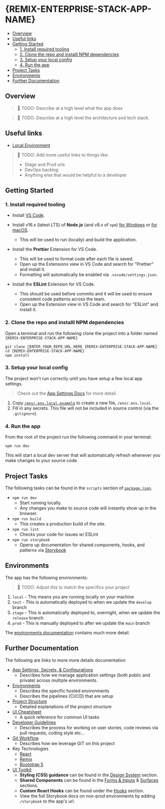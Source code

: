 # {REMIX-ENTERPRISE-STACK-APP-NAME}

- [Overview](#overview)
- [Useful links](#useful-links)
- [Getting Started](#getting-started)
  - [1. Install required tooling](#1-install-required-tooling)
  - [2. Clone the repo and installl NPM dependencies](#2-clone-the-repo-and-installl-npm-dependencies)
  - [3. Setup your local config](#3-setup-your-local-config)
  - [4. Run the app](#4-run-the-app)
- [Project Tasks](#project-tasks)
- [Environments](#environments)
- [Further Documentation](#further-documentation)

## Overview

> 📌 TODO: Describe at a high level what the app does

> 📌 TODO: Describe at a high level the architecture and tech stack.

## Useful links

- [Local Environment](http://localhost:3000)

> 📌 TODO: Add more useful links to things like:
>
> - Stage and Prod urls
> - DevOps backlog
> - Anything else that would be helpful to a developer

## Getting Started

### 1. Install required tooling

- Install [VS Code](https://code.visualstudio.com).

- Install v16.x (latest LTS) of **Node.js** (and v8.x of `npm`) [for Windows](https://nodejs.org/dist/v16.13.0/node-v16.13.0-x64.msi) or [for macOS](https://nodejs.org/dist/v16.13.0/node-v16.13.0.pkg).
  - This will be used to run (locally) and build the application.
- Install the **Prettier** Extension for VS Code.
  - This will be used to format code after each file is saved.
  - Open up the Extensions view in VS Code and search for "Prettier" and install it.
  - Formatting will automatically be enabled via `.vscode/settings.json`.
- Install the **ESLint** Extension for VS Code.
  - This should be used before commits and it will be used to ensure consistent code patterns across the team.
  - Open up the Extension view in VS Code and search for "ESLint" and install it.

### 2. Clone the repo and installl NPM dependencies

Open a terminal and run the following clone the project into a folder named `{REMIX-ENTERPRISE-STACK-APP-NAME}`

```
git clone 📌ENTER_YOUR_REPO_URL_HERE {REMIX-ENTERPRISE-STACK-APP-NAME}
cd {REMIX-ENTERPRISE-STACK-APP-NAME}
npm install
```

### 3. Setup your local config

The project won't run correctly until you have setup a few local app settings.

> Check out the [App Settings Docs](docs/app-settings.md) for more detail.

1. Copy [`/env/.env.local.example`](env/.env.local.example) to create a new file, `/env/.env.local`.
2. Fill in any secrets. This file will not be included in source control (via the `.gitignore`).

### 4. Run the app

From the root of the project run the following command in your terminal:

```
npm run dev
```

This will start a local dev server that will automatically refresh whenever you make changes to your source code.

## Project Tasks

The following tasks can be found in the `scripts` section of [`package.json`](package.json).

- `npm run dev`
  - Start running locally.
  - Any changes you make to source code will instantly show up in the browser.
- `npm run build`
  - This creates a production build of the site.
- `npm run lint`
  - Checks your code for issues w/ ESLint
- `npm run storybook`
  - Opens up documentation for shared components, hooks, and patterns via [Storybook](https://storybook.js.org/)

## Environments

The app has the following environments:

> 📌 TODO: Adjust this to match the specifics your project

1. `local` - This means you are running locally on your machine
2. `test` - This is automatically deployed to when we update the `develop` branch
3. `stage` - This is automatically deployed to, overnight, when we update the `release` branch
4. `prod` - This is manually deployed to after we update the `main` branch

The [environments documentation](docs/configurations.md) contains much more detail.

## Further Documentation

The following are links to more more details documentation

- [App Settings, Secrets, & Configurations](docs/app-settings.md)
  - Describes how we manage application settings (both public and private) across multiple environments.
- [Environments](docs/environments.md)
  - Describes the specific hosted environments
  - Describes the pipelines (CI/CD) that are setup
- [Project Structure](docs/project-structure.md)
  - Detailed explanations of the project structure
- [UI Cheatsheet](docs/ui-cheatsheet.md)
  - A quick reference for common UI tasks
- [Developer Guidelines](docs/developer-guidelines.md)
  - Describes the process for working on user stories, code reviews via pull requests, coding style etc...
- [Git Workflow](docs/git-workflow.md)
  - Describes how we leverage GIT on this project
- Key Technologies
  - [React](https://beta.reactjs.org/learn)
  - [Remix](https://remix.run/docs/en/v1)
  - [Bootstrap 5](https://getbootstrap.com/docs/5.1/utilities/flex/)
- [UI Toolkit](http://localhost:3000/storybook)
  - **Styling (CSS) guidance** can be found in the [Design System](http://localhost:3000/storybook/index.html?path=/story/design-system--background-colors) section.
  - **Shared Components** can be found in the [Forms & Inputs](http://localhost:3000/storybook/index.html?path=/story/forms-inputs-autocomplete--basic) & [Surfaces](http://localhost:3000/storybook/index.html?path=/story/surfaces-surface--widgets) sections.
  - **Custom React Hooks** can be found under the [Hooks](http://localhost:3000/storybook/index.html?path=/story/hooks-usedebounce--page) section.
  - View the full Storybook docs on non-prod environments by adding `/storybook` to the app's url.
